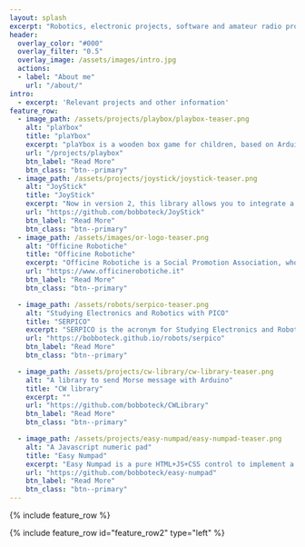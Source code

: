 ```yaml
---
layout: splash
excerpt: "Robotics, electronic projects, software and amateur radio projects, all my works and activities are written here"
header:
  overlay_color: "#000"
  overlay_filter: "0.5"
  overlay_image: /assets/images/intro.jpg
  actions:
  - label: "About me"
    url: "/about/"
intro: 
  - excerpt: 'Relevant projects and other information'
feature_row:
  - image_path: /assets/projects/playbox/playbox-teaser.png
    alt: "plaYbox"
    title: "plaYbox"
    excerpt: "plaYbox is a wooden box game for children, based on Arduino Uno, child can play with lights, buttons and sounds. I'm collecting some ideas for a new version to make it more interesting for older kids too"
    url: "/projects/playbox"
    btn_label: "Read More"
    btn_class: "btn--primary"
  - image_path: /assets/projects/joystick/joystick-teaser.png
    alt: "JoyStick"
    title: "JoyStick"
    excerpt: "Now in version 2, this library allows you to integrate a JoyStick into your HTML5 page, created in Javascript without the use of frameworks, it is also available as an npm package"
    url: "https://github.com/bobboteck/JoyStick"
    btn_label: "Read More"
    btn_class: "btn--primary"
  - image_path: /assets/images/or-logo-teaser.png
    alt: "Officine Robotiche"
    title: "Officine Robotiche"
    excerpt: "Officine Robotiche is a Social Promotion Association, whose declared purpose is to spread the knowledge of Robotics, and more generally of new technologies, through courses, events"
    url: "https://www.officinerobotiche.it"
    btn_label: "Read More"
    btn_class: "btn--primary"

  - image_path: /assets/robots/serpico-teaser.png
    alt: "Studying Electronics and Robotics with PICO"
    title: "SERPICO"
    excerpt: "SERPICO is the acronym for Studying Electronics and Robotics with PICO, to study the new Raspberry PI Pico, the best and perhaps most obvious choice, it seemed to me to build a Robot"
    url: "https://bobboteck.github.io/robots/serpico"
    btn_label: "Read More"
    btn_class: "btn--primary"

  - image_path: /assets/projects/cw-library/cw-library-teaser.png
    alt: "A library to send Morse message with Arduino"
    title: "CW library"
    excerpt: ""
    url: "https://github.com/bobboteck/CWLibrary"
    btn_label: "Read More"
    btn_class: "btn--primary"

  - image_path: /assets/projects/easy-numpad/easy-numpad-teaser.png
    alt: "A Javascript numeric pad"
    title: "Easy Numpad"
    excerpt: "Easy Numpad is a pure HTML+JS+CSS control to implement a Numeric Pad in your HTML page, to be associated in a very simple way with any text field. Fork of original project by Gayan Sandamal."
    url: "https://github.com/bobboteck/easy-numpad"
    btn_label: "Read More"
    btn_class: "btn--primary"
---
```


{% include feature_row %}

{% include feature_row id="feature_row2" type="left" %}
